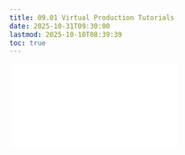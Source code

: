 ```yaml
---
title: 09.01 Virtual Production Tutorials
date: 2025-10-31T09:30:00
lastmod: 2025-10-10T08:39:39
toc: true
---
```


![Link to included file content](../../../../video/virtual-production/virtual-production-tutorials.md)
